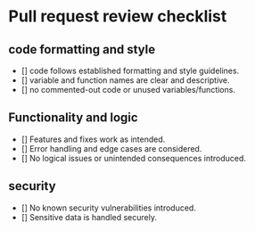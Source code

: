 # Pull request review checklist
## code formatting and style
- [] code follows established formatting and style guidelines.
- [] variable and function names are clear and descriptive.
- [] no commented-out code or unused variables/functions.

## Functionality and logic
- [] Features and fixes work as intended.
- [] Error handling and edge cases are considered.
- [] No logical issues or unintended consequences introduced.

## security
- [] No known security vulnerabilities introduced.
- [] Sensitive data is handled securely.
